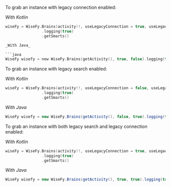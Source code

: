 To grab an instance with legacy connection enabled:

_With Kotlin_

```kotlin
wiseFy = WiseFy.Brains(activity!!, useLegacyConnection = true, useLegacySearch = false)
                .logging(true)
                .getSmarts()

_With Java_

```java
WiseFy wisefy = new WiseFy.Brains(getActivity(), true, false).logging(true).getSmarts();
```

To grab an instance with legacy search enabled:

_With Kotlin_

```kotlin
wiseFy = WiseFy.Brains(activity!!, useLegacyConnection = false, useLegacySearch = true)
                .logging(true)
                .getSmarts()
```

_With Java_

```java
WiseFy wisefy = new WiseFy.Brains(getActivity(), false, true).logging(true).getSmarts();
```

To grab an instance with both legacy search and legacy connection enabled:

_With Kotlin_

```kotlin
wiseFy = WiseFy.Brains(activity!!, useLegacyConnection = true, useLegacySearch = true)
                .logging(true)
                .getSmarts()
```

_With Java_

```java
WiseFy wisefy = new WiseFy.Brains(getActivity(), true, true).logging(true).getSmarts();
```